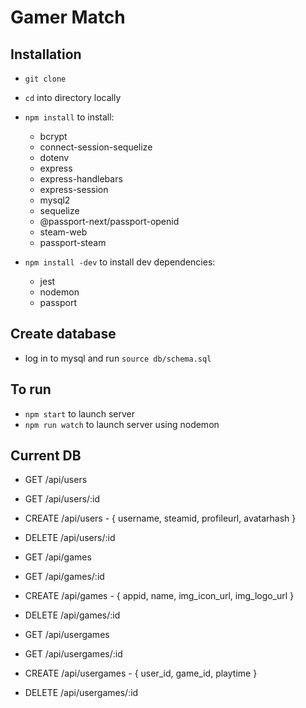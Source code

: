 # Gamer Match

## Installation

- `git clone`
- `cd` into directory locally
- `npm install` to install:

  - bcrypt
  - connect-session-sequelize
  - dotenv
  - express
  - express-handlebars
  - express-session
  - mysql2
  - sequelize
  - @passport-next/passport-openid
  - steam-web
  - passport-steam

- `npm install -dev` to install dev dependencies:
  - jest
  - nodemon
  - passport

## Create database

- log in to mysql and run `source db/schema.sql`

## To run

- `npm start` to launch server
- `npm run watch` to launch server using nodemon

## Current DB

- GET /api/users
- GET /api/users/:id
- CREATE /api/users - { username, steamid, profileurl, avatarhash }
- DELETE /api/users/:id

- GET /api/games
- GET /api/games/:id
- CREATE /api/games - { appid, name, img_icon_url, img_logo_url }
- DELETE /api/games/:id

- GET /api/usergames
- GET /api/usergames/:id
- CREATE /api/usergames - { user_id, game_id, playtime }
- DELETE /api/usergames/:id
